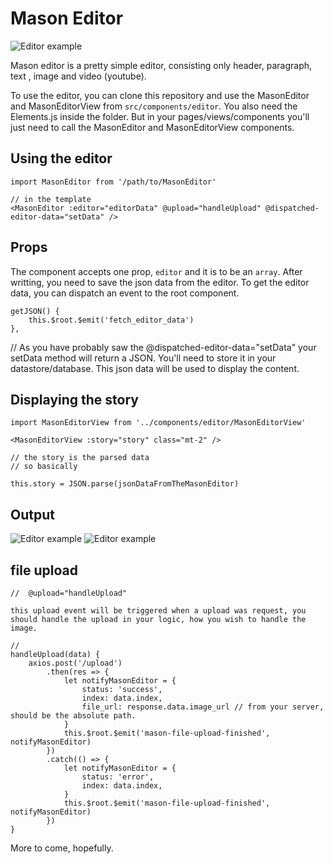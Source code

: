 # Mason Editor


![Editor example](https://i.ibb.co/3CdP2Zh/image.png)

Mason editor is a pretty simple editor, consisting only header, paragraph, text , image and video (youtube).

To use the editor, you can clone this repository and use the MasonEditor and MasonEditorView from `src/components/editor`. You also need the Elements.js inside the folder.
But in your pages/views/components you'll just need to call the MasonEditor and MasonEditorView components.

## Using the editor

```
import MasonEditor from '/path/to/MasonEditor'

// in the template
<MasonEditor :editor="editorData" @upload="handleUpload" @dispatched-editor-data="setData" />
```
## Props

The component accepts one prop, `editor` and it is to be an `array`.
After writting, you need to save the json data from the editor. To get the editor data, you can dispatch an event to the root component.

```
getJSON() {
    this.$root.$emit('fetch_editor_data')
},
```

// As you have probably saw the @dispatched-editor-data="setData"
your setData method will return a JSON. You'll need to store it in your datastore/database. This json data will be used to display the content.

## Displaying the story

```
import MasonEditorView from '../components/editor/MasonEditorView'

<MasonEditorView :story="story" class="mt-2" />

// the story is the parsed data
// so basically

this.story = JSON.parse(jsonDataFromTheMasonEditor)
```

## Output

![Editor example](https://i.ibb.co/6Dh24rq/image.png)
![Editor example](https://i.ibb.co/HhLNzmc/image.png)

## file upload

```
//  @upload="handleUpload"

this upload event will be triggered when a upload was request, you should handle the upload in your logic, how you wish to handle the image.

//
handleUpload(data) {
    axios.post('/upload')
        .then(res => {
            let notifyMasonEditor = {
                status: 'success',
                index: data.index,
                file_url: response.data.image_url // from your server, should be the absolute path.
            }
            this.$root.$emit('mason-file-upload-finished', notifyMasonEditor)
        })
        .catch(() => {
            let notifyMasonEditor = {
                status: 'error',
                index: data.index,
            }
            this.$root.$emit('mason-file-upload-finished', notifyMasonEditor)
        })
}
```


More to come, hopefully.
